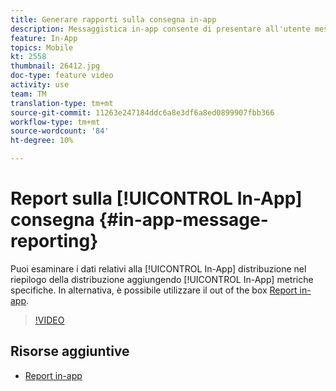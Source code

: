 ```yaml
---
title: Generare rapporti sulla consegna in-app
description: Messaggistica in-app consente di presentare all'utente messaggi in-app contestualmente pertinenti in risposta al comportamento in tempo reale di un cliente all'interno dell'applicazione mobile.
feature: In-App
topics: Mobile
kt: 2558
thumbnail: 26412.jpg
doc-type: feature video
activity: use
team: TM
translation-type: tm+mt
source-git-commit: 11263e247184ddc6a8e3df6a8ed0899907fbb366
workflow-type: tm+mt
source-wordcount: '84'
ht-degree: 10%

---
```


# Report sulla [!UICONTROL In-App] consegna {#in-app-message-reporting}

Puoi esaminare i dati relativi alla [!UICONTROL In-App] distribuzione nel riepilogo della distribuzione aggiungendo [!UICONTROL In-App] metriche specifiche. In alternativa, è possibile utilizzare il out of the box [Report in-app](https://docs.adobe.com/content/help/en/campaign-standard/using/reporting/list-of-reports/in-app-report.html).

>[!VIDEO](https://video.tv.adobe.com/v/26412?quality=12)

## Risorse aggiuntive

* [Report in-app](https://docs.adobe.com/content/help/en/campaign-standard/using/reporting/list-of-reports/in-app-report.html)
